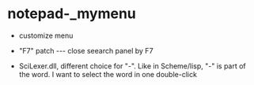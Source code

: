 # notepad-_mymenu 

* customize menu

* "F7" patch --- close seearch panel by F7

* SciLexer.dll, different choice for "-". 
Like in Scheme/lisp, "-" is part of the word. I want to select the word in one double-click